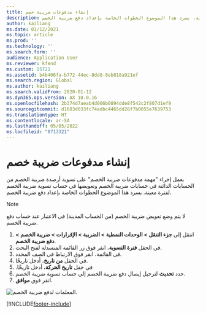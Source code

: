 ```yaml
---
title: إنشاء مدفوعات ضريبة خصم
description: يعمل إجراء "مهمة مدفوعات ضريبة الخصم" على تسوية أرصدة ضريبة الخصم من الحسابات الدائنة في حسابات ضريبة الخصم وتعويضها في حساب تسوية ضريبة الخصم لفترة معينة. يسرد هذا الموضوع الخطوات الخاصة بإعداد دفع ضريبة الخصم.
author: kailiang
ms.date: 01/12/2021
ms.topic: article
ms.prod: ''
ms.technology: ''
ms.search.form: ''
audience: Application User
ms.reviewer: kfend
ms.custom: 15721
ms.assetid: b4b406fa-b772-44ec-8dd8-8eb818a921ef
ms.search.region: Global
ms.author: kailiang
ms.search.validFrom: 2020-01-12
ms.dyn365.ops.version: AX 10.0.16
ms.openlocfilehash: 2b374d7aeab4d066b0894dde8f542c2f807d1ef9
ms.sourcegitcommit: d1683d033fc74adbc4465dd26f7b0055e7639753
ms.translationtype: HT
ms.contentlocale: ar-SA
ms.lasthandoff: 05/05/2022
ms.locfileid: "8713321"
---
```

# <a name="create-a-withholding-tax-payment"></a>إنشاء مدفوعات ضريبة خصم

يعمل إجراء "مهمة مدفوعات ضريبة الخصم" على تسوية أرصدة ضريبة الخصم من الحسابات الدائنة في حسابات ضريبة الخصم وتعويضها في حساب تسوية ضريبة الخصم لفترة معينة. يسرد هذا الموضوع الخطوات الخاصة بإعداد دفع ضريبة الخصم.

> [!NOTE] 
> لا يتم وضع تعويض ضريبة الخصم (من الحساب المدينة) في الاعتبار عند حساب دفع ضريبة الخصم.

1. انتقل إلى **جزء التنقل > الوحدات النمطية > الضريبة > الإقرارات > ضريبة الخصم > دفع ضريبة الخصم**.
2. في الحقل **فترة التسوية**، انقر فوق زر القائمة المنسدلة لفتح البحث.
3. في القائمة، انقر فوق الارتباط في الصف المحدد.
4. في الحقل **من تاريخ**، أدخل تاريخًا.
5. في حقل **‏‫تاريخ الحركة**، أدخل تاريخًا.
6. حدد **تحديث** لترحيل إيصال دفع ضريبة الخصم إلى حساب تسوية ضريبة الخصم.
7. انقر فوق **موافق**.

![المعلمات لدفع ضريبة الخصم.](media/withholding-tax-payment.png)


[!INCLUDE[footer-include](../../includes/footer-banner.md)]
